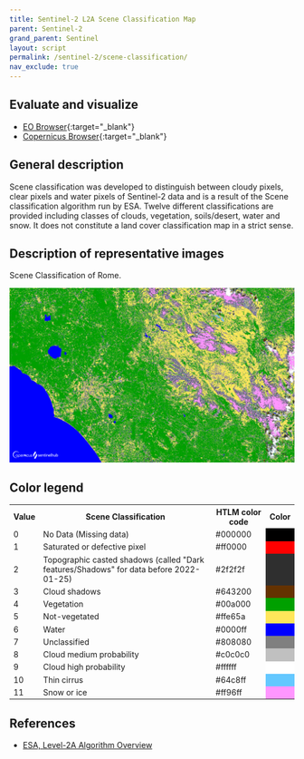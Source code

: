 ```yaml
---
title: Sentinel-2 L2A Scene Classification Map
parent: Sentinel-2
grand_parent: Sentinel
layout: script
permalink: /sentinel-2/scene-classification/
nav_exclude: true
---
```



## Evaluate and visualize

 - [EO Browser](https://sentinelshare.page.link/RZHb){:target="_blank"}
 - [Copernicus Browser](https://link.dataspace.copernicus.eu/iog){:target="_blank"}


## General description

Scene classification was developed to distinguish between cloudy pixels, clear pixels and water pixels of Sentinel-2 data and is a result of the Scene classification algorithm run by ESA. Twelve different classifications are provided including classes of clouds, vegetation, soils/desert, water and snow. It does not constitute a land cover classification map in a strict sense.

## Description of representative images

Scene Classification of Rome. 

![Scene classification of Rome](fig/fig1.png)

## Color legend
<table>
  <tr>
    <th>Value</th>
    <th>Scene Classification</th>
    <th>HTLM color code</th>
    <th>Color</th>
  </tr>
  <tr>
    <td>0</td>
    <td>No Data (Missing data)</td>
    <td>#000000</td>
    <td style="background-color: #000000;"></td>
  </tr>
  <tr>
    <td>1</td>
    <td>Saturated or defective pixel</td>
    <td>#ff0000</td>
    <td style="background-color: #ff0000;"></td>
  </tr>
  <tr>
    <td>2</td>
    <td>Topographic casted shadows (called "Dark features/Shadows" for data before 2022-01-25)</td>
    <td>#2f2f2f</td>
    <td style="background-color: #2f2f2f;"></td>
  </tr>
  <tr>
    <td>3</td>
    <td>Cloud shadows</td>
    <td>#643200</td>
    <td style="background-color: #643200;"></td>
  </tr>
  <tr>
    <td>4</td>
    <td>Vegetation</td>
    <td>#00a000</td>
    <td style="background-color: #00a000;"></td>
  </tr>
  <tr>
    <td>5</td>
    <td>Not-vegetated</td>
    <td>#ffe65a</td>
    <td style="background-color: #ffe65a;"></td>
  </tr>
  <tr>
    <td>6</td>
    <td>Water</td>
    <td>#0000ff</td>
    <td style="background-color: #0000ff;"></td>
  </tr>
  <tr>
    <td>7</td>
    <td>Unclassified</td>
    <td>#808080</td>
    <td style="background-color: #808080;"></td>
  </tr>
  <tr>
    <td>8</td>
    <td>Cloud medium probability</td>
    <td>#c0c0c0</td>
    <td style="background-color: #c0c0c0;"></td>
  </tr>
  <tr>
    <td>9</td>
    <td>Cloud high probability</td>
    <td>#ffffff</td>
    <td style="background-color: #ffffff;"></td>
  </tr>
  <tr>
    <td>10</td>
    <td>Thin cirrus</td>
    <td>#64c8ff</td>
    <td style="background-color: #64c8ff;"></td>
  </tr>
  <tr>
    <td>11</td>
    <td>Snow or ice</td>
    <td>#ff96ff</td>
    <td style="background-color: #ff96ff;"></td>
  </tr>

</table>

## References

- [ESA, Level-2A Algorithm Overview](https://sentinels.copernicus.eu/web/sentinel/technical-guides/sentinel-2-msi/level-2a/algorithm-overview)
